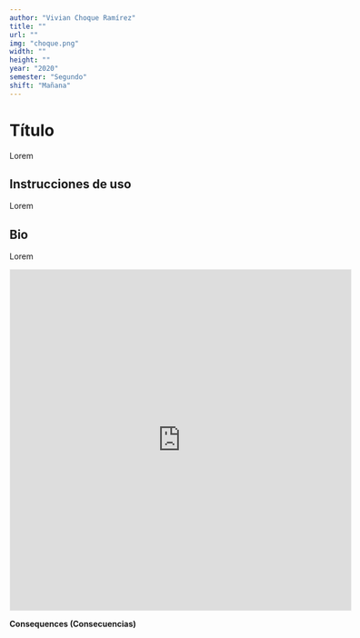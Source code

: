 ```yaml
---
author: "Vivian Choque Ramírez"
title: ""
url: ""
img: "choque.png"
width: ""
height: ""
year: "2020"
semester: "Segundo"
shift: "Mañana"
---
```


<p></p>

# Título

Lorem 

## Instrucciones de uso 

Lorem

## Bio

Lorem

<!-- wp:html -->
<p align="center"><iframe width="600" height="600" frameborder="0" scrolling="no" style="width:600px; margin:0 auto!important;border: 1px solid #F2F2F3; z-index: 100;" src="https://editor.p5js.org/Vivi_Ch/embed/64b2D71nz"></iframe></p>
<!-- /wp:html -->

<!-- wp:paragraph -->
<p><strong>Consequences (Consecuencias)</strong></p>
<!-- /wp:paragraph -->

<!-- wp:image {"id":604,"align":"center"} -->
<div class="wp-block-image"><figure class="aligncenter"><img src="https://am1-lacabanne.atamvirtual.com.ar/wp-content/uploads/2020/12/usabilidad-AM12020-siMobile.png" alt="" class="wp-image-604"/></figure></div>
<!-- /wp:image -->